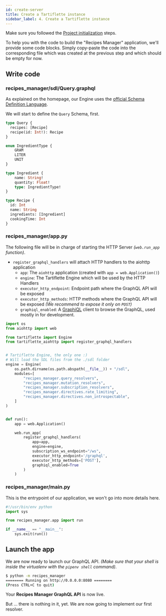 ```yaml
---
id: create-server
title: Create a Tartiflette instance
sidebar_label: 4. Create a Tartiflette instance
---
```


Make sure you followed the [Project initialization](/docs/tutorial/install-tartiflette) steps.

To help you with the code to build the "Recipes Manager" application, we'll provide some code blocks. Simply copy-paste the code into the corresponding file which was created at the previous step and which should be empty for now.

## Write code

### **recipes_manager/sdl/Query.graphql**

As explained on the homepage, our Engine uses the [official Schema Definition Language](https://graphql.org/learn/schema/).

We will start to define the `Query` Schema, first.

```graphql
type Query {
  recipes: [Recipe]
  recipe(id: Int!): Recipe
}

enum IngredientType {
    GRAM
    LITER
    UNIT
}

type Ingredient {
    name: String!
    quantity: Float!
    type: IngredientType!
}

type Recipe {
  id: Int
  name: String
  ingredients: [Ingredient]
  cookingTime: Int
}
```

### **recipes_manager/app.py**

The following file will be in charge of starting the HTTP Server _(`web.run_app` function)_.

* `register_graphql_handlers` will attach HTTP handlers to the aiohttp application
  * `app`: The `aiohttp` application (created with `app = web.Application()`)
  * `engine`: The Tartiflette Engine which will be used by the HTTP Handlers
  * `executor_http_endpoint`: Endpoint path where the GraphQL API will be exposed
  * `executor_http_methods`: HTTP methods where the GraphQL API will be exposed _(We recommend to expose it only on `POST`)_
  * `graphiql_enabled`: A [GraphiQL](https://github.com/graphql/graphiql) client to browse the GraphQL, used mostly in for development.

```python
import os
from aiohttp import web

from tartiflette import Engine
from tartiflette_aiohttp import register_graphql_handlers


# Tartiflette Engine, the only one :)
# Will load the SDL files from the ./sdl folder
engine = Engine(
    os.path.dirname(os.path.abspath(__file__)) + "/sdl",
    modules=[
        "recipes_manager.query_resolvers",
        "recipes_manager.mutation_resolvers",
        "recipes_manager.subscription_resolvers",
        "recipes_manager.directives.rate_limiting",
        "recipes_manager.directives.non_introspectable",
    ]
)


def run():
    app = web.Application()

    web.run_app(
        register_graphql_handlers(
            app=app,
            engine=engine,
            subscription_ws_endpoint="/ws",
            executor_http_endpoint='/graphql',
            executor_http_methods=['POST'],
            graphiql_enabled=True
        )
    )
```

### **recipes_manager/__main__.py**

This is the entrypoint of our application, we won't go into more details here.

```python
#!/usr/bin/env python
import sys

from recipes_manager.app import run

if __name__ == "__main__":
    sys.exit(run())

```

## Launch the app

We are now ready to launch our GraphQL API. _(Make sure that your shell is inside the virtualenv with the `pipenv shell` command)_.

```bash
$ python -m recipes_manager
======== Running on http://0.0.0.0:8080 ========
(Press CTRL+C to quit)

```

Your **Recipes Manager GraphQL API** is now live.

But ... there is nothing in it, yet. We are now going to implement our first resolver.
